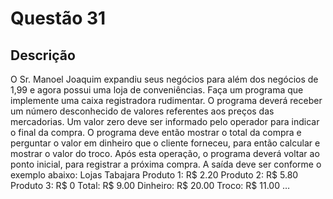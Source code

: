 # Questão 31

## Descrição
O Sr. Manoel Joaquim expandiu seus negócios para além dos negócios de 1,99 e agora possui uma loja de
conveniências. Faça um programa que implemente uma caixa registradora rudimentar. O programa deverá
receber um número desconhecido de valores referentes aos preços das mercadorias. Um valor zero deve ser
informado pelo operador para indicar o final da compra. O programa deve então mostrar o total da compra e
perguntar o valor em dinheiro que o cliente forneceu, para então calcular e mostrar o valor do troco. Após esta
operação, o programa deverá voltar ao ponto inicial, para registrar a próxima compra. A saída deve ser
conforme o exemplo abaixo:
Lojas Tabajara
Produto 1: R$ 2.20
Produto 2: R$ 5.80
Produto 3: R$ 0
Total: R$ 9.00
Dinheiro: R$ 20.00
Troco: R$ 11.00
…